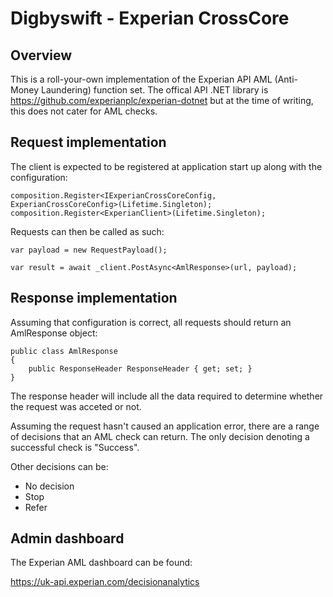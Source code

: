 # Digbyswift - Experian CrossCore

## Overview

This is a roll-your-own implementation of the Experian API AML (Anti-Money Laundering) function set. The offical API .NET library
is https://github.com/experianplc/experian-dotnet but at the time of writing, this does not cater for AML checks.

## Request implementation

The client is expected to be registered at application start up along with the configuration:

```
composition.Register<IExperianCrossCoreConfig, ExperianCrossCoreConfig>(Lifetime.Singleton);
composition.Register<ExperianClient>(Lifetime.Singleton);

```

Requests can then be called as such:

```
var payload = new RequestPayload();

var result = await _client.PostAsync<AmlResponse>(url, payload);

```


## Response implementation

Assuming that configuration is correct, all requests should return an AmlResponse object:

```
public class AmlResponse
{
    public ResponseHeader ResponseHeader { get; set; }
}
```

The response header will include all the data required to determine whether the request was acceted or not.

Assuming the request hasn't caused an application error, there are a range of decisions that an AML check can
return. The only decision denoting a successful check is "Success".

Other decisions can be:

 - No decision
 - Stop
 - Refer


## Admin dashboard

The Experian AML dashboard can be found:

https://uk-api.experian.com/decisionanalytics


